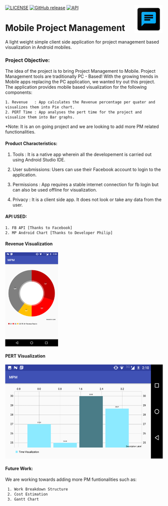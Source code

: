 [![LICENSE](http://img.shields.io/:license-apache-brightgreen.svg)](https://github.com/AswinVasudevan21/MobileProjectManagement/blob/master/LICENSE)
[![GitHub release](https://img.shields.io/badge/Version-v1.0.1-blue.svg)](https://github.com/AswinVasudevan21/MobileProjectManagement/blob/master/Docs/README.doc)
 [![API](https://img.shields.io/badge/API-8%2B-green.svg?style=flat)](https://android-arsenal.com/api?level=8)
 <img align="right" height="90px" src="https://github.com/AswinVasudevan21/MobileProjectManagement/blob/master/UI/mpm.png">
# Mobile Project Management                                                                                           
A light weight simple client side application for project management based visualization in Android mobiles. 
### Project Objective: 

The idea of the project is to bring Project Management to Mobile. Project Management tools are traditionally PC - Based! With the growing trends in Mobile apps replacing the PC application, we wanted try out this project. The application provides mobile based visualization for the following components:

    1. Revenue   : App calculates the Revenue percentage per quater and visualizes them into Pie chart.
    2. PERT Time : App analyses the pert time for the project and visualize them into Bar graphs. 
    
*Note: It is an on going project and we are looking to add more PM related functionalities. 
  
#### Product Characteristics:

  1.	Tools           :   It is a native app wherein all the developement is carried out using Android Studio IDE.     
 
  2.	User submissions:   Users can use their Facebook account to login to the application.

  3.	Permissions     :   App requires a stable internet connection for fb login but can also be used offline for visualization. 

  4.  Privacy         :   It is a client side app. It does not look or take any data from the user. 


#### API USED:
 
    1. FB API [Thanks to Facebook]
    2. MP Android Chart [Thanks to Developer Philip]

#### Revenue Visualization
<img height="300px" src="https://github.com/AswinVasudevan21/MobileProjectManagement/blob/master/UI/PieChart.png">


#### PERT Visualization
<img height="300px" src="https://github.com/AswinVasudevan21/MobileProjectManagement/blob/master/UI/BarGraph.png">

#### Future Work:
We are working towards adding more PM funtionalities such as:

     1. Work Breakdown Structure 
     2. Cost Estimation 
     3. Gantt Chart 
     





